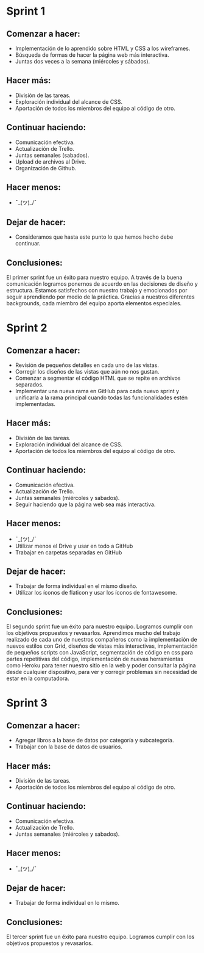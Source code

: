 # Sprint 1

## Comenzar a hacer:
- Implementación de lo aprendido sobre HTML y CSS a los wireframes.
- Búsqueda de formas de hacer la página web más interactiva.
- Juntas dos veces a la semana (miércoles y sábados).

## Hacer más:
- División de las tareas.
- Exploración individual del alcance de CSS.
- Aportación de todos los miembros del equipo al código de otro.

## Continuar haciendo:
- Comunicación efectiva.
- Actualización de Trello.
- Juntas semanales (sabados).
- Upload de archivos al Drive.
- Organización de Github.

## Hacer menos:
- ¯\_(ツ)_/¯

## Dejar de hacer:
- Consideramos que hasta este punto lo que hemos hecho debe continuar.

## Conclusiones:
El primer sprint fue un éxito para nuestro equipo. A través de la buena comunicación logramos ponernos de acuerdo en las decisiones de diseño y estructura. Estamos satisfechos con nuestro trabajo y emocionados por seguir aprendiendo por medio de la práctica. Gracias a nuestros diferentes backgrounds, cada miembro del equipo aporta elementos especiales.


# Sprint 2

## Comenzar a hacer:
- Revisión de pequeños detalles en cada uno de las vistas.
- Corregir los diseños de las vistas que aún no nos gustan.
- Comenzar a segmentar el código HTML que se repite en archivos separados.
- Implementar una nueva rama en GitHub para cada nuevo sprint y unificarla a la rama  principal cuando todas las funcionalidades estén implementadas.

## Hacer más:
- División de las tareas.
- Exploración individual del alcance de CSS.
- Aportación de todos los miembros del equipo al código de otro.

## Continuar haciendo:
- Comunicación efectiva.
- Actualización de Trello.
- Juntas semanales (miércoles y sabados).
- Seguir haciendo que la página web sea más interactiva.

## Hacer menos:
- ¯\_(ツ)_/¯
- Utilizar menos el Drive y usar en todo a GitHub
- Trabajar en carpetas separadas en GitHub

## Dejar de hacer:
- Trabajar de forma individual en el mismo diseño.
- Utilizar los íconos de flaticon y usar los íconos de fontawesome.

## Conclusiones:
El segundo sprint fue un éxito para nuestro equipo. Logramos cumplir con los objetivos propuestos y revasarlos. Aprendimos mucho del trabajo realizado de cada uno de nuestros compañeros como la implementación de nuevos estilos con Grid, diseños de vistas más interactivas, implementación de pequeños scripts con JavaScript, segmentación de código en css para partes repetitivas del código, implementación de nuevas herramientas como Heroku para tener nuestro sitio en la web y poder consultar la página desde cualquier dispositivo, para ver y corregir problemas sin necesidad de estar en la computadora.


# Sprint 3

## Comenzar a hacer:
- Agregar libros a la base de datos por categoría y subcategoría.
- Trabajar con la base de datos de usuarios.

## Hacer más:
- División de las tareas.
- Aportación de todos los miembros del equipo al código de otro.

## Continuar haciendo:
- Comunicación efectiva.
- Actualización de Trello.
- Juntas semanales (miércoles y sabados).

## Hacer menos:
- ¯\_(ツ)_/¯

## Dejar de hacer:
- Trabajar de forma individual en lo mismo.

## Conclusiones:
El tercer sprint fue un éxito para nuestro equipo. Logramos cumplir con los objetivos propuestos y revasarlos.
